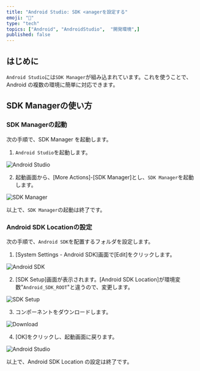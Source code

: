 ```yaml
---
title: "Android Studio: SDK <anagerを設定する"
emoji: "📱"
type: "tech" 
topics: ["Android", "AndroidStudio",  "開発環境",]
published: false
---
```


## はじめに

``Android Studio``には``SDK Manager``が組み込まれています。これを使うことで、Android の複数の環境に簡単に対応できます。



## SDK Managerの使い方

### SDK Managerの起動

次の手順で、SDK Manager を起動します。

1.  ``Android Studio``を起動します。

  ![Android Studio](https://i.imgur.com/PaHfB84.jpg)



2.  起動画面から、[More Actions]-[SDK Manager]とし、``SDK Manager``を起動します。

  ![SDK Manager](https://i.imgur.com/wgmqBmR.jpg)


以上で、``SDK Manager``の起動は終了です。


### Android SDK Locationの設定

次の手順で、``Android SDK``を配置するフォルダを設定します。


1.  [System Settings - Android SDK]画面で[Edit]をクリックします。
  
  ![Android SDK](https://i.imgur.com/wgmqBmR.jpg)



2.  [SDK Setup]画面が表示されます。[Android SDK Location]が環境変数"``Android_SDK_ROOT``"と違うので、変更します。

  ![SDK Setup](https://i.imgur.com/0Nhksru.jpg)


3.  コンポーネントをダウンロードします。

  ![Download](https://i.imgur.com/DbS2fwM.jpg)

 
4.  [OK]をクリックし、起動画面に戻ります。

  ![Android Studio](https://i.imgur.com/PaHfB84.jpg)



以上で、Android SDK Location の設定は終了です。


